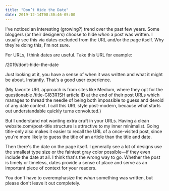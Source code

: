 ```yaml
---
title: "Don’t Hide the Date"
date: 2019-12-14T08:30:46-05:00
---
```


I've noticed an interesting (growing?) trend over the past few years. Some bloggers (or their designers) choose to hide *when* a post was written. I usually see this via dates excluded from the URL and/or the page itself. Why they're doing this, I'm not sure. 

For URLs, I think dates are useful. Take this URL for example: 

/2019/dont-hide-the-date

Just looking at it, you have a sense of when it was written and what it might be about. Instantly. That's a good user experience. 

(My favorite URL approach is from sites like Medium, where they opt for the questionable /title-GI83R1SH article ID at the end of their post URLs which manages to thread the needle of being both impossible to guess and devoid of any date context. I call this URL style post-modern, because what starts out understandable quickly turns convoluted.)

But I understand not wanting extra cruft in your URLs. Having a clean website.com/post-title structure is attractive to my inner minimalist. Going title-only also makes it easier to recall the URL of a once-visited post, since you're more likely to guess the title of an article than the title and date.

Then there's the date on the page itself. I generally see a lot of designs use the smallest type size or the faintest gray color possible—if they even include the date at all. I think that's the wrong way to go. Whether the post is timely or timeless, dates provide a sense of place and serve as an important piece of context for your readers. 

You don't have to overemphasize the *when* something was written, but please don't leave it out completely. 

